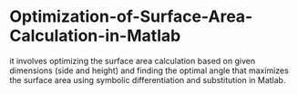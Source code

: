 # Optimization-of-Surface-Area-Calculation-in-Matlab
it involves optimizing the surface area calculation based on given dimensions (side and height) and finding the optimal angle that maximizes the surface area using symbolic differentiation and substitution in Matlab.
